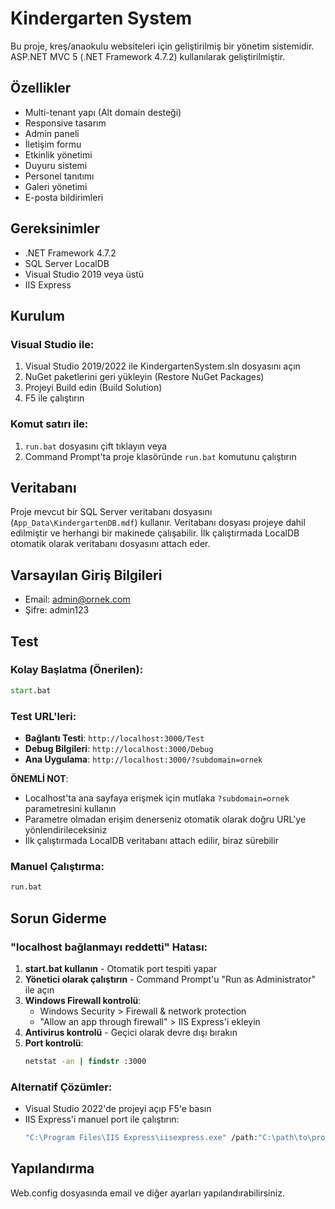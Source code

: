 # Kindergarten System

Bu proje, kreş/anaokulu websiteleri için geliştirilmiş bir yönetim sistemidir. ASP.NET MVC 5 (.NET Framework 4.7.2) kullanılarak geliştirilmiştir.

## Özellikler

- Multi-tenant yapı (Alt domain desteği)
- Responsive tasarım
- Admin paneli
- İletişim formu
- Etkinlik yönetimi
- Duyuru sistemi
- Personel tanıtımı
- Galeri yönetimi
- E-posta bildirimleri

## Gereksinimler

- .NET Framework 4.7.2
- SQL Server LocalDB
- Visual Studio 2019 veya üstü
- IIS Express

## Kurulum

### Visual Studio ile:
1. Visual Studio 2019/2022 ile KindergartenSystem.sln dosyasını açın
2. NuGet paketlerini geri yükleyin (Restore NuGet Packages)
3. Projeyi Build edin (Build Solution)
4. F5 ile çalıştırın

### Komut satırı ile:
1. `run.bat` dosyasını çift tıklayın veya
2. Command Prompt'ta proje klasöründe `run.bat` komutunu çalıştırın

## Veritabanı

Proje mevcut bir SQL Server veritabanı dosyasını (`App_Data\KindergartenDB.mdf`) kullanır. Veritabanı dosyası projeye dahil edilmiştir ve herhangi bir makinede çalışabilir. İlk çalıştırmada LocalDB otomatik olarak veritabanı dosyasını attach eder.

## Varsayılan Giriş Bilgileri

- Email: admin@ornek.com
- Şifre: admin123

## Test

### Kolay Başlatma (Önerilen):
```cmd
start.bat
```

### Test URL'leri:
- **Bağlantı Testi**: `http://localhost:3000/Test`
- **Debug Bilgileri**: `http://localhost:3000/Debug`  
- **Ana Uygulama**: `http://localhost:3000/?subdomain=ornek`

**ÖNEMLİ NOT**: 
- Localhost'ta ana sayfaya erişmek için mutlaka `?subdomain=ornek` parametresini kullanın
- Parametre olmadan erişim denerseniz otomatik olarak doğru URL'ye yönlendirileceksiniz
- İlk çalıştırmada LocalDB veritabanı attach edilir, biraz sürebilir

### Manuel Çalıştırma:
```cmd
run.bat
```

## Sorun Giderme

### "localhost bağlanmayı reddetti" Hatası:

1. **start.bat kullanın** - Otomatik port tespiti yapar
2. **Yönetici olarak çalıştırın** - Command Prompt'u "Run as Administrator" ile açın
3. **Windows Firewall kontrolü**:
   - Windows Security > Firewall & network protection
   - "Allow an app through firewall" > IIS Express'i ekleyin
4. **Antivirus kontrolü** - Geçici olarak devre dışı bırakın
5. **Port kontrolü**:
   ```cmd
   netstat -an | findstr :3000
   ```

### Alternatif Çözümler:
- Visual Studio 2022'de projeyi açıp F5'e basın
- IIS Express'i manuel port ile çalıştırın:
  ```cmd
  "C:\Program Files\IIS Express\iisexpress.exe" /path:"C:\path\to\project" /port:3000
  ```

## Yapılandırma

Web.config dosyasında email ve diğer ayarları yapılandırabilirsiniz.